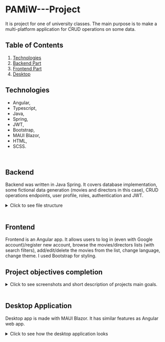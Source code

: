 # PAMiW---Project
It is project for one of university classes. The main purpose is to make a multi-platform application for CRUD operations on some data.

## Table of Contents
1. [Technologies](#Technologies)
2. [Backend Part](#Backend)
3. [Frontend Part](#Frontend)
4. [Desktop](#Desktop_Aplication)

## Technologies

- Angular,
- Typescript,
- Java,
- Spring,
- JWT,
- Bootstrap,
- MAUI Blazor,
- HTML,
- SCSS.
<br>

## Backend

Backend was written in Java Spring. It covers database implementation, some fictional data generation (movies and directors in this case), CRUD operations endpoints, user profile, roles, authentication and JWT.  

<details>
  <summary>Click to see file structure</summary>
  <br>
  
  ![](img/backend_pliki.png)
</details>
<br>

## Frontend

Frontend is an Angular app. It allows users to log in (even with Google account)/register new account, browse the movies/directors lists (with search filters), add/edit/delete the movies from the list, change language, change theme. I used Bootstrap for styling. <br>

## Project objectives completion

<details>
  <summary>Click to see screenshots and short description of projects main goals.</summary>
  <br>

  Implementation of login/registration - user enters name and password. The access is blocked to users that are not logged in. Authentication window:
  ![](img/front_bez_logowanie.png)

  After authentication there is home page with displayed data. Data is fetched from API. 
  ![](img/front_zalogowany.png)

  ### CRUD Operations

  Create <br>
  ![](img/dodawanie.png)

  Update <br>
  ![](img/edycja.png)

  Fetching is done automatically, before the data is ready the loading icon is shown. <br>
  ![](img/ikona_ladowania.png)
 
  Roles are implemented in the backend. There are two users with ADMIN role, and every new registered user is given the USER role. <br>
  ![](img/rola.png)

  Theme changing option <br>
  ![](img/ciemny_motyw.png)

  Language changing option (language on the screenshot with dark theme is different than on the previous ones, that's why I didn't add another image) <br>
  ![](img/zmiana_jezyka.png)
</details>
<br>

## Desktop Application

Desktop app is made with MAUI Blazor. It has similar features as Angular web app.
<details>
  <summary>Click to see how the desktop application looks</summary>
  <br>

  Authentication window
  ![](img/desktop_autentykacja.png)

  After login window
  ![](img/desktop_zalogowany.png)

</details>
